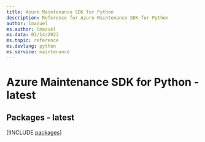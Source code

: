 ```yaml
---
title: Azure Maintenance SDK for Python
description: Reference for Azure Maintenance SDK for Python
author: lmazuel
ms.author: lmazuel
ms.data: 03/14/2023
ms.topic: reference
ms.devlang: python
ms.service: maintenance
---
```

# Azure Maintenance SDK for Python - latest
## Packages - latest
[!INCLUDE [packages](maintenance-index.md)]
